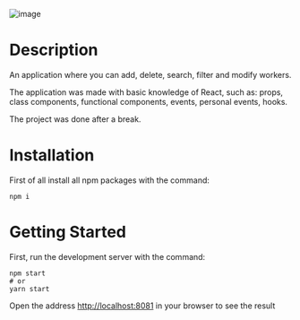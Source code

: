 ![image](https://github.com/ArtemiePirnau/react-employees-app/assets/92051961/2184d227-8d2f-4aaf-a88e-862cdd4e47b1)

# Description
An application where you can add, delete, search, filter and modify workers.

The application was made with basic knowledge of React, such as: props, class components, functional components, events, personal events, hooks.

The project was done after a break.

# Installation
First of all install all npm packages with the command:
```
npm i
```
# Getting Started
First, run the development server with the command: 
```
npm start
# or
yarn start
```
Open the address [http://localhost:8081](http://localhost:8081) in your browser to see the result
